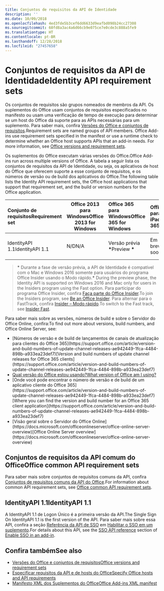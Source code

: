 ```yaml
---
title: Conjuntos de requisitos da API de Identidade
description: ''
ms.date: 10/09/2018
ms.openlocfilehash: 4ed3fde5b3cef6dd6633d9eafbd098b24cc27308
ms.sourcegitcommit: 60fd8a3ac4a6d66cb9e075ce7e0cde3c888a5fe9
ms.translationtype: HT
ms.contentlocale: pt-BR
ms.lasthandoff: 12/28/2018
ms.locfileid: "27457658"
---
```

# <a name="identity-api-requirement-sets"></a><span data-ttu-id="26060-102">Conjuntos de requisitos da API de Identidade</span><span class="sxs-lookup"><span data-stu-id="26060-102">Identity API requirement sets</span></span>

<span data-ttu-id="26060-p101">Os conjuntos de requisitos são grupos nomeados de membros da API. Os suplementos do Office usam conjuntos de requisitos especificados no manifesto ou usam uma verificação de tempo de execução para determinar se um host do Office dá suporte para as APIs necessárias para um suplemento. Para saber mais, confira [Versões do Office e conjuntos de requisitos](https://docs.microsoft.com/office/dev/add-ins/develop/office-versions-and-requirement-sets).</span><span class="sxs-lookup"><span data-stu-id="26060-p101">Requirement sets are named groups of API members. Office Add-ins use requirement sets specified in the manifest or use a runtime check to determine whether an Office host supports APIs that an add-in needs. For more information, see [Office versions and requirement sets](https://docs.microsoft.com/office/dev/add-ins/develop/office-versions-and-requirement-sets).</span></span>

<span data-ttu-id="26060-106">Os suplementos do Office executam várias versões do Office.</span><span class="sxs-lookup"><span data-stu-id="26060-106">Office Add-ins run across multiple versions of Office.</span></span> <span data-ttu-id="26060-107">A tabela a seguir lista os conjuntos de requisitos da API de Identidade, ou seja, os aplicativos de host do Office que oferecem suporte a esse conjunto de requisitos, e os números de versão ou de build dos aplicativos do Office.</span><span class="sxs-lookup"><span data-stu-id="26060-107">The following table lists the Identity API requirement sets, the Office host applications that support that requirement set, and the build or version numbers for the Office application.</span></span>

|  <span data-ttu-id="26060-108">Conjunto de requisitos</span><span class="sxs-lookup"><span data-stu-id="26060-108">Requirement set</span></span>  | <span data-ttu-id="26060-109">Office 2013 para Windows</span><span class="sxs-lookup"><span data-stu-id="26060-109">Office 2013 for Windows</span></span> | <span data-ttu-id="26060-110">Office 365 para Windows</span><span class="sxs-lookup"><span data-stu-id="26060-110">Office 365 for Windows</span></span>   |  <span data-ttu-id="26060-111">Office 365 para iPad</span><span class="sxs-lookup"><span data-stu-id="26060-111">Office 365 for iPad</span></span>  |  <span data-ttu-id="26060-112">Office 365 para Mac</span><span class="sxs-lookup"><span data-stu-id="26060-112">Office 365 for Mac</span></span>  | <span data-ttu-id="26060-113">Office Online</span><span class="sxs-lookup"><span data-stu-id="26060-113">Office Online</span></span>  | <span data-ttu-id="26060-114">SharePoint Online</span><span class="sxs-lookup"><span data-stu-id="26060-114">SharePoint Online</span></span> | <span data-ttu-id="26060-115">OneDrive.com</span><span class="sxs-lookup"><span data-stu-id="26060-115">OneDrive.com</span></span> |<span data-ttu-id="26060-116">Outlook.com e Exchange Online</span><span class="sxs-lookup"><span data-stu-id="26060-116">Outlook.com & Exchange Online</span></span>|
|:-----|-----|:-----|:-----|:-----|:-----|:-----|:-----|:-----|
| <span data-ttu-id="26060-117">IdentityAPI 1.1</span><span class="sxs-lookup"><span data-stu-id="26060-117">IdentityAPI 1.1</span></span>  | <span data-ttu-id="26060-118">N/D</span><span class="sxs-lookup"><span data-stu-id="26060-118">N/A</span></span> | <span data-ttu-id="26060-119">Versão prévia **&#42;**</span><span class="sxs-lookup"><span data-stu-id="26060-119">Preview **&#42;**</span></span> | <span data-ttu-id="26060-120">Em breve</span><span class="sxs-lookup"><span data-stu-id="26060-120">Coming soon</span></span> | <span data-ttu-id="26060-121">Versão prévia **&#42;**</span><span class="sxs-lookup"><span data-stu-id="26060-121">Preview **&#42;**</span></span>| <span data-ttu-id="26060-122">Versão prévia</span><span class="sxs-lookup"><span data-stu-id="26060-122">Preview</span></span> | <span data-ttu-id="26060-123">Versão prévia</span><span class="sxs-lookup"><span data-stu-id="26060-123">Preview</span></span>| <span data-ttu-id="26060-124">Em breve</span><span class="sxs-lookup"><span data-stu-id="26060-124">Coming soon</span></span> | <span data-ttu-id="26060-125">Em breve</span><span class="sxs-lookup"><span data-stu-id="26060-125">Coming soon</span></span> |

> <span data-ttu-id="26060-126">**&#42;** Durante a fase de versão prévia, a API de Identidade é compatível com o Mac e Windows 2016 somente para usuários do programa Office Insider usando o Modo rápido.</span><span class="sxs-lookup"><span data-stu-id="26060-126">**&#42;** During the preview phase, the Identity API is supported on Windows 2016 and Mac only for users in the Insiders program using the Fast option.</span></span> <span data-ttu-id="26060-127">Para participar do programa Office Insider, confira [Faça parte do Office Insider](https://products.office.com/office-insider?tab=tab-1).</span><span class="sxs-lookup"><span data-stu-id="26060-127">To join the Insiders program, see [Be an Office Insider](https://products.office.com/office-insider?tab=tab-1).</span></span> <span data-ttu-id="26060-128">Para alternar para o FastTrack, confira [Insider – Modo rápido](https://answers.microsoft.com/pt-BR/msoffice/forum/msoffice_officeinsider-mso_win10-msoinsider_reg/its-here-office-insider-fast-for-office-2016-on/dbe8e7bb-9523-44a4-948b-9436fedfd961).</span><span class="sxs-lookup"><span data-stu-id="26060-128">To switch to the Fast track, see [Insider Fast](https://answers.microsoft.com/pt-BR/msoffice/forum/msoffice_officeinsider-mso_win10-msoinsider_reg/its-here-office-insider-fast-for-office-2016-on/dbe8e7bb-9523-44a4-948b-9436fedfd961).</span></span>

<span data-ttu-id="26060-129">Para saber mais sobre as versões, números de build e sobre o Servidor do Office Online, confira:</span><span class="sxs-lookup"><span data-stu-id="26060-129">To find out more about versions, build numbers, and Office Online Server, see:</span></span>

- <span data-ttu-id="26060-130">
  [Números de versão e de build de lançamentos de canais de atualização para clientes do Office 365](https://support.office.com/article/version-and-build-numbers-of-update-channel-releases-ae942449-1fca-4484-898b-a933ea23def7)</span><span class="sxs-lookup"><span data-stu-id="26060-130">[Version and build numbers of update channel releases for Office 365 clients](https://support.office.com/article/version-and-build-numbers-of-update-channel-releases-ae942449-1fca-4484-898b-a933ea23def7)</span></span>
- [<span data-ttu-id="26060-131">Qual versão do Office estou usando?</span><span class="sxs-lookup"><span data-stu-id="26060-131">What version of Office am I using?</span></span>](https://support.office.com/article/What-version-of-Office-am-I-using-932788b8-a3ce-44bf-bb09-e334518b8b19)
- <span data-ttu-id="26060-132">
  [Onde você pode encontrar o número de versão e de build de um aplicativo cliente do Office 365](https://support.office.com/article/version-and-build-numbers-of-update-channel-releases-ae942449-1fca-4484-898b-a933ea23def7)</span><span class="sxs-lookup"><span data-stu-id="26060-132">[Where you can find the version and build number for an Office 365 client application](https://support.office.com/article/version-and-build-numbers-of-update-channel-releases-ae942449-1fca-4484-898b-a933ea23def7)</span></span>
- <span data-ttu-id="26060-133">
  [Visão geral sobre o Servidor do Office Online](https://docs.microsoft.com/officeonlineserver/office-online-server-overview)</span><span class="sxs-lookup"><span data-stu-id="26060-133">[Office Online Server overview](https://docs.microsoft.com/officeonlineserver/office-online-server-overview)</span></span>

## <a name="office-common-api-requirement-sets"></a><span data-ttu-id="26060-134">Conjuntos de requisitos da API comum do Office</span><span class="sxs-lookup"><span data-stu-id="26060-134">Office common API requirement sets</span></span>

<span data-ttu-id="26060-135">Para saber mais sobre conjuntos de requisitos comuns da API, confira [Conjuntos de requisitos comuns da API do Office](office-add-in-requirement-sets.md).</span><span class="sxs-lookup"><span data-stu-id="26060-135">For information about common API requirement sets, see [Office common API requirement sets](office-add-in-requirement-sets.md).</span></span>

## <a name="identityapi-11"></a><span data-ttu-id="26060-136">IdentityAPI 1.1</span><span class="sxs-lookup"><span data-stu-id="26060-136">IdentityAPI 1.1</span></span> 

<span data-ttu-id="26060-137">A IdentityAPI 1.1 de Logon Único é a primeira versão da API.</span><span class="sxs-lookup"><span data-stu-id="26060-137">The Single Sign On IdentityAPI 1.1 is the first version of the API.</span></span> <span data-ttu-id="26060-138">Para saber mais sobre essa API, confira a seção [Referência da API de SSO](https://docs.microsoft.com/office/dev/add-ins/develop/sso-in-office-add-ins#sso-api-reference) em [Habilitar o SSO em um suplemento](https://docs.microsoft.com/office/dev/add-ins/develop/sso-in-office-add-ins).</span><span class="sxs-lookup"><span data-stu-id="26060-138">For details about this API, see the [SSO API reference](https://docs.microsoft.com/office/dev/add-ins/develop/sso-in-office-add-ins#sso-api-reference) section of [Enable SSO in an add-in](https://docs.microsoft.com/office/dev/add-ins/develop/sso-in-office-add-ins).</span></span>

## <a name="see-also"></a><span data-ttu-id="26060-139">Confira também</span><span class="sxs-lookup"><span data-stu-id="26060-139">See also</span></span>

- [<span data-ttu-id="26060-140">Versões do Office e conjuntos de requisitos</span><span class="sxs-lookup"><span data-stu-id="26060-140">Office versions and requirement sets</span></span>](https://docs.microsoft.com/office/dev/add-ins/develop/office-versions-and-requirement-sets)
- [<span data-ttu-id="26060-141">Especificar requisitos da API e de hosts do Office</span><span class="sxs-lookup"><span data-stu-id="26060-141">Specify Office hosts and API requirements</span></span>](https://docs.microsoft.com/office/dev/add-ins/develop/specify-office-hosts-and-api-requirements)
- [<span data-ttu-id="26060-142">Manifesto XML dos Suplementos do Office</span><span class="sxs-lookup"><span data-stu-id="26060-142">Office Add-ins XML manifest</span></span>](https://docs.microsoft.com/office/dev/add-ins/develop/add-in-manifests)
